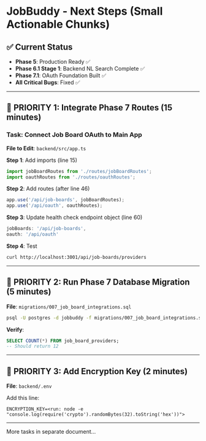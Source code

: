 # JobBuddy - Next Steps (Small Actionable Chunks)

## ✅ Current Status
- **Phase 5**: Production Ready ✅
- **Phase 6.1 Stage 1**: Backend NL Search Complete ✅  
- **Phase 7.1**: OAuth Foundation Built ✅
- **All Critical Bugs**: Fixed ✅

---

## 🎯 PRIORITY 1: Integrate Phase 7 Routes (15 minutes)

### Task: Connect Job Board OAuth to Main App

**File to Edit**: `backend/src/app.ts`

**Step 1**: Add imports (line 15)
```typescript
import jobBoardRoutes from './routes/jobBoardRoutes';
import oauthRoutes from './routes/oauthRoutes';
```

**Step 2**: Add routes (after line 46)
```typescript
app.use('/api/job-boards', jobBoardRoutes);
app.use('/api/oauth', oauthRoutes);
```

**Step 3**: Update health check endpoint object (line 60)
```typescript
jobBoards: '/api/job-boards',
oauth: '/api/oauth'
```

**Step 4**: Test
```bash
curl http://localhost:3001/api/job-boards/providers
```

---

## 🎯 PRIORITY 2: Run Phase 7 Database Migration (5 minutes)

**File**: `migrations/007_job_board_integrations.sql`

```bash
psql -U postgres -d jobbuddy -f migrations/007_job_board_integrations.sql
```

**Verify**:
```sql
SELECT COUNT(*) FROM job_board_providers;
-- Should return 12
```

---

## 🎯 PRIORITY 3: Add Encryption Key (2 minutes)

**File**: `backend/.env`

Add this line:
```env
ENCRYPTION_KEY=<run: node -e "console.log(require('crypto').randomBytes(32).toString('hex'))">
```

---

More tasks in separate document...